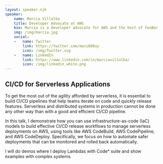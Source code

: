 ```yaml
---
layout: speaker.njk
speaker:
    name: Marcia Villalba
    title: Developer Advocate at AWS
    bio: Marcia is a developer advocate for AWS and the host of FooBar a youtube channel (http://bit.ly/foobar-youtube) where she publishes content every week, related to serverless and the cloud. \n\r She has been designing and developing software professionally for 15 years and worked in all the different stages of building scaling and performant software. She has deep knowledge of building applications in the cloud and using DevOps processes.
    img: /img/marcia.jpg
    social:
    -   name: Twitter
        link: https://twitter.com/mavi888uy
        icon: /img/Twitter.svg
    -   name: LinkedIn
        link: https://www.linkedin.com/in/marciavillalba/
        icon: /img/linkedin_white.png
---
```



## CI/CD for Serverless Applications

To get the most out of the agility afforded by serverless, it is essential to build CI/CD pipelines that help teams iterate on code and quickly release features. Serverless and distributed systems in production cannot be done any other way than with a good and efficient CI/CD pipeline.

In this talk, I demonstrate how you can use infrastructure-as-code (IaC) models to build effective CI/CD release workflows to manage serverless deployments on AWS, using tools like AWS CodeBuild, AWS CodePipeline, and AWS CodeDeploy. Specifically, we focus on how to automate safer deployments that can be monitored and rolled back automatically.

I will do demos where I deploy Lambdas with Code* suite and show examples with complex systems.
